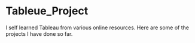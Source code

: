 # Tableue_Project
I self learned Tableau from various online resources. Here are some of the projects I have done so far. 
